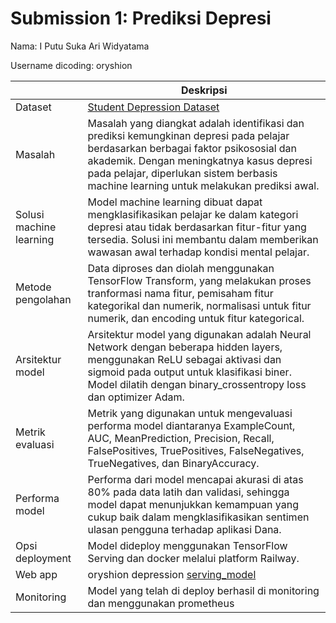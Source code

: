 # Submission 1: Prediksi Depresi
Nama: I Putu Suka Ari Widyatama

Username dicoding: oryshion

| | Deskripsi |
| ----------- | ----------- |
| Dataset | [Student Depression Dataset](https://www.kaggle.com/datasets/hopesb/student-depression-dataset) |
| Masalah | Masalah yang diangkat adalah identifikasi dan prediksi kemungkinan depresi pada pelajar berdasarkan berbagai faktor psikososial dan akademik. Dengan meningkatnya kasus depresi pada pelajar, diperlukan sistem berbasis machine learning untuk melakukan prediksi awal. |
| Solusi machine learning | Model machine learning dibuat dapat mengklasifikasikan pelajar ke dalam kategori depresi atau tidak berdasarkan fitur-fitur yang tersedia. Solusi ini membantu dalam memberikan wawasan awal terhadap kondisi mental pelajar. |
| Metode pengolahan | Data diproses dan diolah menggunakan TensorFlow Transform, yang melakukan proses tranformasi nama fitur, pemisaham fitur kategorikal dan numerik, normalisasi untuk fitur numerik, dan encoding untuk fitur kategorical. |
| Arsitektur model | Arsitektur model yang digunakan adalah Neural Network dengan beberapa hidden layers, menggunakan ReLU sebagai aktivasi dan sigmoid pada output untuk klasifikasi biner. Model dilatih dengan binary_crossentropy loss dan optimizer Adam. |
| Metrik evaluasi | Metrik yang digunakan untuk mengevaluasi performa model diantaranya ExampleCount, AUC, MeanPrediction, Precision, Recall, FalsePositives, TruePositives, FalseNegatives, TrueNegatives, dan BinaryAccuracy. |
| Performa model | Performa dari model mencapai akurasi di atas 80% pada data latih dan validasi, sehingga model dapat menunjukkan kemampuan yang cukup baik dalam mengklasifikasikan sentimen ulasan pengguna terhadap aplikasi Dana. |
| Opsi deployment | Model dideploy menggunakan TensorFlow Serving  dan docker melalui platform Railway. |
| Web app | oryshion depression [serving_model](https://oryshion-depression-pipeline-production.up.railway.app/v1/models/serving_model/metadata)|
| Monitoring | Model yang telah di deploy berhasil di monitoring dan menggunakan prometheus |

